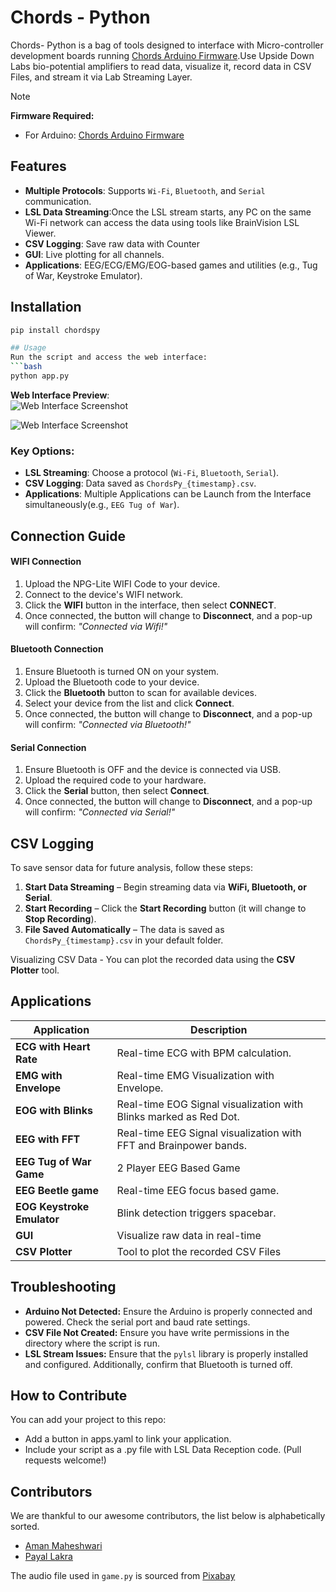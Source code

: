 # Chords - Python

Chords- Python is a bag of tools designed to interface with Micro-controller development boards running [Chords Arduino Firmware](https://github.com/upsidedownlabs/Chords-Arduino-Firmware).Use Upside Down Labs bio-potential amplifiers to read data, visualize it, record data in CSV Files, and stream it via Lab Streaming Layer.  

> [!NOTE]  
> **Firmware Required:**  
> - For Arduino: [Chords Arduino Firmware](https://github.com/upsidedownlabs/Chords-Arduino-Firmware)

## Features  
- **Multiple Protocols**: Supports `Wi-Fi`, `Bluetooth`, and `Serial` communication.  
- **LSL Data Streaming**:Once the LSL stream starts, any PC on the same Wi-Fi network can access the data using tools like BrainVision LSL Viewer. 
- **CSV Logging**: Save raw data with Counter 
- **GUI**: Live plotting for all channels. 
- **Applications**: EEG/ECG/EMG/EOG-based games and utilities (e.g., Tug of War, Keystroke Emulator). 


## Installation

```bash
pip install chordspy

## Usage  
Run the script and access the web interface:  
```bash
python app.py  
```  
**Web Interface Preview**:  
![Web Interface Screenshot](./media/Interface.png)

![Web Interface Screenshot](./media/Webinterface.png)

### Key Options:

- **LSL Streaming**: Choose a protocol (`Wi-Fi`, `Bluetooth`, `Serial`).  
- **CSV Logging**: Data saved as `ChordsPy_{timestamp}.csv`.  
- **Applications**: Multiple Applications can be Launch from the Interface simultaneously(e.g., `EEG Tug of War`). 

## Connection Guide  

#### WIFI Connection  
  1. Upload the NPG-Lite WIFI Code to your device.  
  2. Connect to the device's WIFI network.  
  3. Click the **WIFI** button in the interface, then select **CONNECT**.  
  4. Once connected, the button will change to **Disconnect**, and a pop-up will confirm: *"Connected via Wifi!"*  

#### Bluetooth Connection  
  1. Ensure Bluetooth is turned ON on your system.  
  2. Upload the Bluetooth code to your device.  
  3. Click the **Bluetooth** button to scan for available devices.  
  4. Select your device from the list and click **Connect**.
  5. Once connected, the button will change to **Disconnect**, and a pop-up will confirm: *"Connected via Bluetooth!"*  

#### Serial Connection  
  1. Ensure Bluetooth is OFF and the device is connected via USB.  
  2. Upload the required code to your hardware.  
  3. Click the **Serial** button, then select **Connect**.
  4. Once connected, the button will change to **Disconnect**, and a pop-up will confirm: *"Connected via Serial!"* 

## CSV Logging  
To save sensor data for future analysis, follow these steps:  
1. **Start Data Streaming** – Begin streaming data via **WiFi, Bluetooth, or Serial**.  
2. **Start Recording** – Click the **Start Recording** button (it will change to **Stop Recording**).  
3. **File Saved Automatically** – The data is saved as `ChordsPy_{timestamp}.csv` in your default folder.  

Visualizing CSV Data - You can plot the recorded data using the **CSV Plotter** tool.  

## Applications 
| Application                | Description                                                      |  
|----------------------------|------------------------------------------------------------------|  
| **ECG with Heart Rate**    | Real-time ECG with BPM calculation.                              | 
| **EMG with Envelope**      | Real-time EMG Visualization with Envelope.                       |
| **EOG with Blinks**        | Real-time EOG Signal visualization with Blinks marked as Red Dot.|
| **EEG with FFT**           | Real-time EEG Signal visualization with FFT and Brainpower bands.|
| **EEG Tug of War Game**    | 2 Player EEG Based Game                                          |
| **EEG Beetle game**        | Real-time EEG focus based game.                                  |
| **EOG Keystroke Emulator** | Blink detection triggers spacebar.                               |  
| **GUI**                    | Visualize raw data in real-time                                  |
| **CSV Plotter**            | Tool to plot the recorded CSV Files                              |

## Troubleshooting

- **Arduino Not Detected:** Ensure the Arduino is properly connected and powered. Check the serial port and baud rate settings.
- **CSV File Not Created:** Ensure you have write permissions in the directory where the script is run.
- **LSL Stream Issues:** Ensure that the `pylsl` library is properly installed and configured. Additionally, confirm that Bluetooth is turned off.

## How to Contribute

You can add your project to this repo:

- Add a button in apps.yaml to link your application.
- Include your script as a .py file with LSL Data Reception code.
(Pull requests welcome!)

## Contributors

We are thankful to our awesome contributors, the list below is alphabetically sorted.

- [Aman Maheshwari](https://github.com/Amanmahe)
- [Payal Lakra](https://github.com/payallakra)

The audio file used in `game.py` is sourced from [Pixabay](https://pixabay.com/sound-effects/brass-fanfare-with-timpani-and-windchimes-reverberated-146260/)